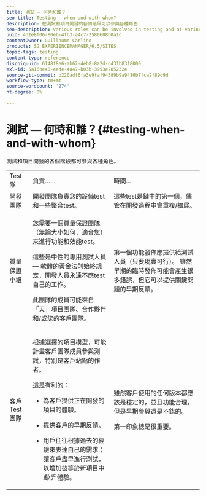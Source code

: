 ```yaml
---
title: 測試 — 何時和誰？
seo-title: Testing - when and with whom?
description: 在測試和項目開發的各個階段可以參與各種角色
seo-description: Various roles can be involved in testing and at various stages of project development
uuid: 431e8f06-80eb-4fb3-a4c7-2580608b0a1c
contentOwner: Guillaume Carlino
products: SG_EXPERIENCEMANAGER/6.5/SITES
topic-tags: testing
content-type: reference
discoiquuid: 6148f8e6-ab62-4eb8-8a2d-c431b8318000
exl-id: 5a16be40-eede-4a47-b03b-3993e285232e
source-git-commit: b220adf6fa3e9faf94389b9a9416b7fca2f89d9d
workflow-type: tm+mt
source-wordcount: '274'
ht-degree: 0%

---
```


# 測試 — 何時和誰？{#testing-when-and-with-whom}

測試和項目開發的各個階段都可參與各種角色。

<table>
 <tbody>
  <tr>
   <td>Test隊</td>
   <td>負責…… </td>
   <td>時間...</td>
  </tr>
  <tr>
   <td>開發團隊</td>
   <td>開發團隊負責您的設備test和一些整合test。</td>
   <td>這些test是鏈中的第一個，儘管在開發過程中會重複/擴展。</td>
  </tr>
  <tr>
   <td>質量保證小組</td>
   <td><p>您需要一個質量保證團隊（無論大小如何，適合您）來進行功能和效能test。</p> <p>這些是中性的專用測試人員 — 軟體的黃金法則始終規定，開發人員永遠不應test自己的工作。</p> <p>此團隊的成員可能來自「天」項目團隊、合作夥伴和/或您的客戶團隊。</p> </td>
   <td><p>第一個功能發佈應提供給測試人員（只要現實可行）。 雖然早期的臨時發佈可能會產生很多錯誤，但它可以提供關鍵問題的早期反饋。</p> </td>
  </tr>
  <tr>
   <td>客戶Test團隊</td>
   <td><p>根據選擇的項目模型，可能計畫客戶團隊成員參與測試，特別是客戶站點的作者。</p> <p>這是有利的：</p>
    <ul>
     <li><p>為客戶提供正在開發的項目的體驗。</p> </li>
     <li><p>提供客戶的早期反饋。</p> </li>
     <li><p>用戶往往根據過去的經驗來表達自己的需求；讓客戶盡早進行測試，以增加彼等於新項目中 <i>動手</i> 體驗。</p> </li>
    </ul> </td>
   <td><p>雖然客戶使用的任何版本都應該是穩定的，並且功能合理，但是早期參與還是不錯的。</p> <p>第一印象總是很重要。</p> </td>
  </tr>
 </tbody>
</table>
